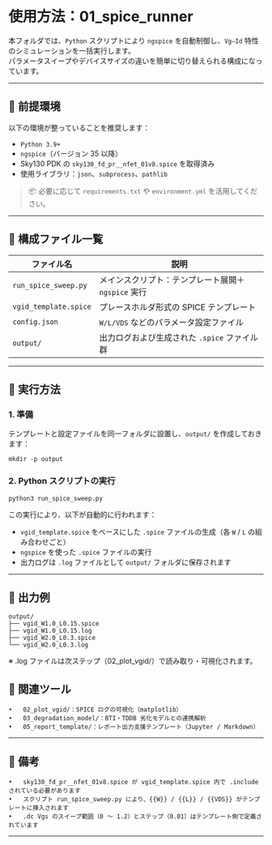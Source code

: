# 使用方法：01_spice_runner

本フォルダでは、`Python` スクリプトにより `ngspice` を自動制御し、`Vg–Id` 特性のシミュレーションを一括実行します。  
パラメータスイープやデバイスサイズの違いを簡単に切り替えられる構成になっています。

---

## 🔧 前提環境

以下の環境が整っていることを推奨します：

- `Python 3.9+`
- `ngspice`（バージョン 35 以降）
- Sky130 PDK の `sky130_fd_pr__nfet_01v8.spice` を取得済み
- 使用ライブラリ：`json`、`subprocess`、`pathlib`

> 📦 必要に応じて `requirements.txt` や `environment.yml` を活用してください。

---

## 📁 構成ファイル一覧

| ファイル名 | 説明 |
|------------|------|
| `run_spice_sweep.py` | メインスクリプト：テンプレート展開＋`ngspice` 実行 |
| `vgid_template.spice` | プレースホルダ形式の SPICE テンプレート |
| `config.json` | `W/L/VDS` などのパラメータ設定ファイル |
| `output/` | 出力ログおよび生成された `.spice` ファイル群 |

---

## 🚀 実行方法

### 1. 準備

テンプレートと設定ファイルを同一フォルダに設置し、`output/` を作成しておきます：

`mkdir -p output`

### 2. Python スクリプトの実行

`python3 run_spice_sweep.py`

この実行により、以下が自動的に行われます：

- `vgid_template.spice` をベースにした `.spice` ファイルの生成（各 `W` / `L` の組み合わせごと）
- `ngspice` を使った `.spice` ファイルの実行
- 出力ログは `.log` ファイルとして `output/` フォルダに保存されます

---

## 📂 出力例

```text
output/
├── vgid_W1.0_L0.15.spice
├── vgid_W1.0_L0.15.log
├── vgid_W2.0_L0.3.spice
└── vgid_W2.0_L0.3.log
```

※ .log ファイルは次ステップ（02_plot_vgid/）で読み取り・可視化されます。

## 🔗 関連ツール
	•	02_plot_vgid/：SPICE ログの可視化（matplotlib）
	•	03_degradation_model/：BTI・TDDB 劣化モデルとの連携解析
	•	05_report_template/：レポート出力支援テンプレート（Jupyter / Markdown）

---

## 📝 備考
	•	sky130_fd_pr__nfet_01v8.spice が vgid_template.spice 内で .include されている必要があります
	•	スクリプト run_spice_sweep.py により、{{W}} / {{L}} / {{VDS}} がテンプレートに挿入されます
	•	.dc Vgs のスイープ範囲（0 ～ 1.2）とステップ（0.01）はテンプレート側で定義されています
 
---

